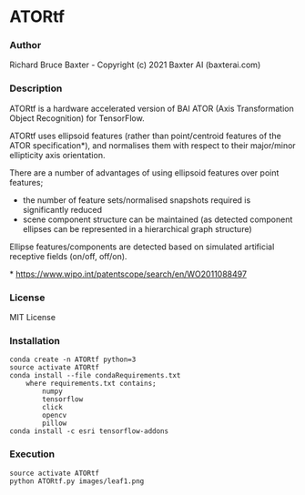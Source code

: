 # ATORtf

### Author

Richard Bruce Baxter - Copyright (c) 2021 Baxter AI (baxterai.com)

### Description

ATORtf is a hardware accelerated version of BAI ATOR (Axis Transformation Object Recognition) for TensorFlow.

ATORtf uses ellipsoid features (rather than point/centroid features of the ATOR specification*), and normalises them with respect to their major/minor ellipticity axis orientation. 

There are a number of advantages of using ellipsoid features over point features;
* the number of feature sets/normalised snapshots required is significantly reduced
* scene component structure can be maintained (as detected component ellipses can be represented in a hierarchical graph structure)

Ellipse features/components are detected based on simulated artificial receptive fields (on/off, off/on).

\* https://www.wipo.int/patentscope/search/en/WO2011088497

### License

MIT License

### Installation
```
conda create -n ATORtf python=3
source activate ATORtf
conda install --file condaRequirements.txt
	where requirements.txt contains;
		numpy
		tensorflow
		click
		opencv
		pillow
conda install -c esri tensorflow-addons

```

### Execution
```
source activate ATORtf
python ATORtf.py images/leaf1.png
```

